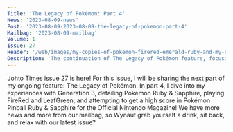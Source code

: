 ```yaml
---
Title: 'The Legacy of Pokémon: Part 4'
News: '2023-08-09-news'
Post: '2023-08-09-2023-08-09-the-legacy-of-pokemon-part-4'
Mailbag: '2023-08-09-mailbag'
Volume: 1
Issue: 27
Header: '/web/images/my-copies-of-pokemon-firered-emerald-ruby-and-my-original-game-boy-advance.jpeg'
Description: 'The continuation of The Legacy of Pokémon feature, focusing on my experiences through the third generation of Pokémon, the latest Pokémon news, and more from the mailbag!'
---
```

Johto Times issue 27 is here! For this issue, I will be sharing the next part of my ongoing feature: The Legacy of Pokémon. In part 4, I dive into my experiences with Generation 3, detailing Pokémon Ruby & Sapphire, playing FireRed and LeafGreen, and attempting to get a high score in Pokémon Pinball Ruby & Sapphire for the Official Nintendo Magazine! We have more news and more from our mailbag, so Wynaut grab yourself a drink, sit back, and relax with our latest issue?